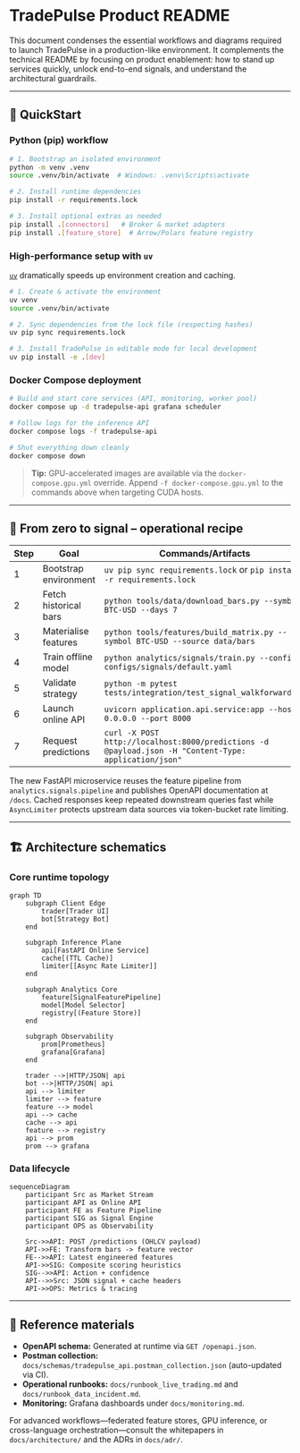# TradePulse Product README

This document condenses the essential workflows and diagrams required to launch TradePulse in a production-like environment. It complements the technical README by focusing on product enablement: how to stand up services quickly, unlock end-to-end signals, and understand the architectural guardrails.

---

## 🚀 QuickStart

### Python (pip) workflow

```bash
# 1. Bootstrap an isolated environment
python -m venv .venv
source .venv/bin/activate  # Windows: .venv\Scripts\activate

# 2. Install runtime dependencies
pip install -r requirements.lock

# 3. Install optional extras as needed
pip install .[connectors]   # Broker & market adapters
pip install .[feature_store]  # Arrow/Polars feature registry
```

### High-performance setup with `uv`

[`uv`](https://github.com/astral-sh/uv) dramatically speeds up environment creation and caching.

```bash
# 1. Create & activate the environment
uv venv
source .venv/bin/activate

# 2. Sync dependencies from the lock file (respecting hashes)
uv pip sync requirements.lock

# 3. Install TradePulse in editable mode for local development
uv pip install -e .[dev]
```

### Docker Compose deployment

```bash
# Build and start core services (API, monitoring, worker pool)
docker compose up -d tradepulse-api grafana scheduler

# Follow logs for the inference API
docker compose logs -f tradepulse-api

# Shut everything down cleanly
docker compose down
```

> **Tip:** GPU-accelerated images are available via the `docker-compose.gpu.yml` override. Append `-f docker-compose.gpu.yml` to the commands above when targeting CUDA hosts.

---

## 🧪 From zero to signal – operational recipe

| Step | Goal | Commands/Artifacts |
| --- | --- | --- |
| 1 | Bootstrap environment | `uv pip sync requirements.lock` or `pip install -r requirements.lock` |
| 2 | Fetch historical bars | `python tools/data/download_bars.py --symbol BTC-USD --days 7` |
| 3 | Materialise features | `python tools/features/build_matrix.py --symbol BTC-USD --source data/bars` |
| 4 | Train offline model | `python analytics/signals/train.py --config configs/signals/default.yaml` |
| 5 | Validate strategy | `python -m pytest tests/integration/test_signal_walkforward.py` |
| 6 | Launch online API | `uvicorn application.api.service:app --host 0.0.0.0 --port 8000` |
| 7 | Request predictions | `curl -X POST http://localhost:8000/predictions -d @payload.json -H "Content-Type: application/json"` |

The new FastAPI microservice reuses the feature pipeline from `analytics.signals.pipeline` and publishes OpenAPI documentation at `/docs`. Cached responses keep repeated downstream queries fast while `AsyncLimiter` protects upstream data sources via token-bucket rate limiting.

---

## 🏗️ Architecture schematics

### Core runtime topology

```mermaid
graph TD
    subgraph Client Edge
        trader[Trader UI]
        bot[Strategy Bot]
    end

    subgraph Inference Plane
        api[FastAPI Online Service]
        cache[(TTL Cache)]
        limiter[[Async Rate Limiter]]
    end

    subgraph Analytics Core
        feature[SignalFeaturePipeline]
        model[Model Selector]
        registry[(Feature Store)]
    end

    subgraph Observability
        prom[Prometheus]
        grafana[Grafana]
    end

    trader -->|HTTP/JSON| api
    bot -->|HTTP/JSON| api
    api --> limiter
    limiter --> feature
    feature --> model
    api --> cache
    cache --> api
    feature --> registry
    api --> prom
    prom --> grafana
```

### Data lifecycle

```mermaid
sequenceDiagram
    participant Src as Market Stream
    participant API as Online API
    participant FE as Feature Pipeline
    participant SIG as Signal Engine
    participant OPS as Observability

    Src->>API: POST /predictions (OHLCV payload)
    API->>FE: Transform bars -> feature vector
    FE-->>API: Latest engineered features
    API->>SIG: Composite scoring heuristics
    SIG-->>API: Action + confidence
    API-->>Src: JSON signal + cache headers
    API->>OPS: Metrics & tracing
```

---

## 📑 Reference materials

- **OpenAPI schema:** Generated at runtime via `GET /openapi.json`.
- **Postman collection:** `docs/schemas/tradepulse_api.postman_collection.json` (auto-updated via CI).
- **Operational runbooks:** `docs/runbook_live_trading.md` and `docs/runbook_data_incident.md`.
- **Monitoring:** Grafana dashboards under `docs/monitoring.md`.

For advanced workflows—federated feature stores, GPU inference, or cross-language orchestration—consult the whitepapers in `docs/architecture/` and the ADRs in `docs/adr/`.
